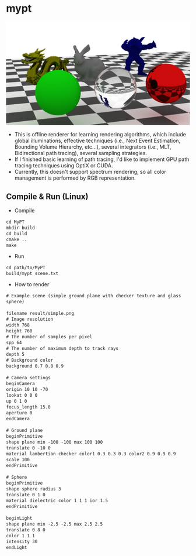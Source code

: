 # mypt

![current_thumbnail](result/example.png)

- This is offline renderer for learning rendering algorithms, which include global illuminations, effective techniques (i.e., Next Event Estimation, Bounding Volume Hierarchy, etc...), several integrators (i.e., MLT, Bidirectional path tracing), several sampling strategies.
- If I finished basic learning of path tracing, I'd like to implement GPU path tracing techniques using OptiX or CUDA.
- Currently, this doesn't support spectrum rendering, so all color management is performed by RGB representation.

## Compile & Run (Linux)

- Compile 
```
cd MyPT
mkdir build 
cd build
cmake ..
make
```

- Run
```
cd path/to/MyPT
build/mypt scene.txt
```

- How to render

```
# Example scene (simple ground plane with checker texture and glass sphere)

filename result/simple.png
# Image resolution
width 768
height 768
# The number of samples per pixel
spp 64
# The number of maximum depth to track rays
depth 5
# Background color
background 0.7 0.8 0.9

# Camera settings
beginCamera
origin 10 10 -70
lookat 0 0 0 
up 0 1 0
focus_length 15.0
aperture 0
endCamera

# Ground plane
beginPrimitive 
shape plane min -100 -100 max 100 100
translate 0 -10 0
material lambertian checker color1 0.3 0.3 0.3 color2 0.9 0.9 0.9 scale 100
endPrimitive

# Sphere
beginPrimitive
shape sphere radius 3
translate 0 1 0
material dielectric color 1 1 1 ior 1.5
endPrimitive

beginLight
shape plane min -2.5 -2.5 max 2.5 2.5
translate 0 8 0
color 1 1 1
intensity 30
endLight
```
